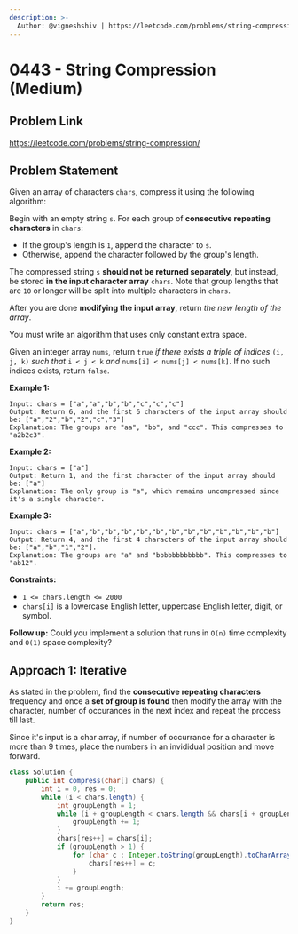 ```yaml
---
description: >-
  Author: @vigneshshiv | https://leetcode.com/problems/string-compression/
---
```


# 0443 - String Compression (Medium)

## Problem Link

https://leetcode.com/problems/string-compression/

## Problem Statement

Given an array of characters `chars`, compress it using the following algorithm:

Begin with an empty string `s`. For each group of **consecutive repeating characters** in `chars`:

- If the group's length is `1`, append the character to `s`.
- Otherwise, append the character followed by the group's length.

The compressed string `s` **should not be returned separately**, but instead, be stored **in the input character array** `chars`. Note that group lengths that are `10` or longer will be split into multiple characters in `chars`.

After you are done **modifying the input array**, return _the new length of the array_.

You must write an algorithm that uses only constant extra space.

Given an integer array `nums`, return `true` _if there exists a triple of indices_ `(i, j, k)` _such that_ `i < j < k` _and_ `nums[i] < nums[j] < nums[k]`. If no such indices exists, return `false`.

**Example 1:**

```
Input: chars = ["a","a","b","b","c","c","c"]
Output: Return 6, and the first 6 characters of the input array should be: ["a","2","b","2","c","3"]
Explanation: The groups are "aa", "bb", and "ccc". This compresses to "a2b2c3".
```

**Example 2:**

```
Input: chars = ["a"]
Output: Return 1, and the first character of the input array should be: ["a"]
Explanation: The only group is "a", which remains uncompressed since it's a single character.
```

**Example 3:**

```
Input: chars = ["a","b","b","b","b","b","b","b","b","b","b","b","b"]
Output: Return 4, and the first 4 characters of the input array should be: ["a","b","1","2"].
Explanation: The groups are "a" and "bbbbbbbbbbbb". This compresses to "ab12".
```

**Constraints:**

- `1 <= chars.length <= 2000`
- `chars[i]` is a lowercase English letter, uppercase English letter, digit, or symbol.

**Follow up:** Could you implement a solution that runs in `O(n)` time complexity and `O(1)` space complexity?

## Approach 1: Iterative

As stated in the problem, find the **consecutive repeating characters** frequency and once a **set of group is found** then modify the array with the character, number of occurances in the next index and repeat the process till last.

Since it's input is a char array, if number of occurrance for a character is more than 9 times, place the numbers in an invididual position and move forward.

<Tabs>
<TabItem value="java" label="Java">
<SolutionAuthor name="@vigneshshiv"/>

```java
class Solution {
    public int compress(char[] chars) {
        int i = 0, res = 0;
        while (i < chars.length) {
            int groupLength = 1;
            while (i + groupLength < chars.length && chars[i + groupLength] == chars[i]) {
                groupLength += 1;
            }
            chars[res++] = chars[i];
            if (groupLength > 1) {
                for (char c : Integer.toString(groupLength).toCharArray()) {
                    chars[res++] = c;
                }
            }
            i += groupLength;
        }
        return res;
    }
}
```

</TabItem>
</Tabs>
